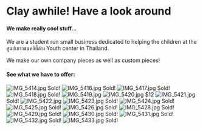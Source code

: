 # Clay awhile! Have a look around
#### We make really cool stuff... 

We are a student run small business dedicated to helping the children at the ศูนย์เยาวชนคลิตี้ล่าง Youth center in Thailand.

We make our own company pieces as well as custom pieces!


#### See what we have to offer:
![IMG_5414.jpg](/IMG_5414.jpg)
Sold!
![IMG_5416.jpg](/IMG_5416.jpg)
Sold!
![IMG_5417.jpg](/IMG_5417.jpg)
Sold!
![IMG_5418.jpg](/IMG_5418.jpg)
Sold!
![IMG_5419.jpg](/IMG_5419.jpg)
![IMG_5420.jpg](/IMG_5420.jpg)
$12
![IMG_5421.jpg](/IMG_5421.jpg)
Sold!
![IMG_5422.jpg](/IMG_5422.jpg)
![IMG_5423.jpg](/IMG_5423.jpg)
Sold!
![IMG_5424.jpg](/IMG_5424.jpg)
Sold!
![IMG_5425.jpg](/IMG_5426.jpg)
Sold!
![IMG_5426.jpg](/IMG_5426.jpg)
Sold!
![IMG_5428.jpg](/IMG_5428.jpg)
Sold!
![IMG_5429.jpg](/IMG_5429.jpg)
Sold!
![IMG_5430.jpg](/IMG_5430.jpg)
Sold!
![IMG_5431.jpg](/IMG_5431.jpg)
Sold!
![IMG_5432.jpg](/IMG_5432.jpg)
Sold!
![IMG_5433.jpg](/IMG_5433.jpg)
Sold!
